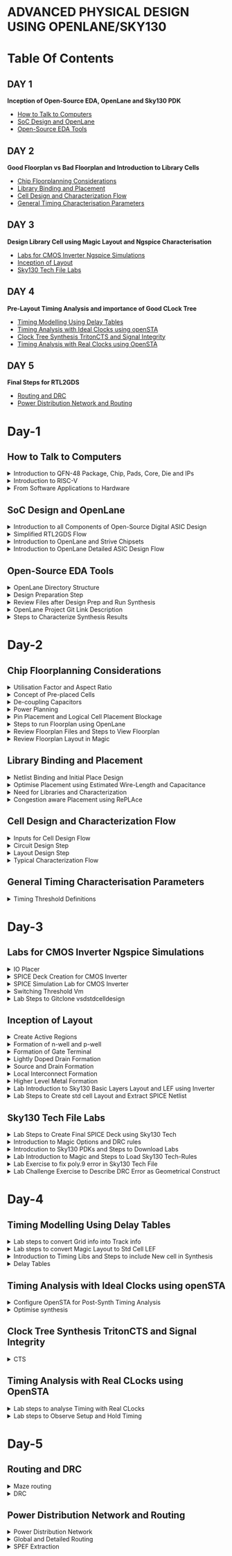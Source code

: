 # ADVANCED PHYSICAL DESIGN USING OPENLANE/SKY130
# Table Of Contents
## DAY 1
**Inception of Open-Source EDA, OpenLane and Sky130 PDK**
+ [How to Talk to Computers](#how-to-talk-to-computers)
+ [SoC Design and OpenLane](#soc-design-and-openlane)
+ [Open-Source EDA Tools](#open-source-eda-tools)
  
## DAY 2
**Good Floorplan vs Bad Floorplan and Introduction to Library Cells**
+ [Chip Floorplanning Considerations](#chip-floorplanning-considerations)
+ [Library Binding and Placement](#library-binding-and-placement)
+ [Cell Design and Characterization Flow](#cell-design-and-characterization-flow)
+ [General Timing Characterisation Parameters](#general-timing-characterisation-parameters)

## DAY 3
**Design Library Cell using Magic Layout and Ngspice Characterisation**
+ [Labs for CMOS Inverter Ngspice Simulations](#labs-for-cmos-inverter-ngspice-simulations)
+ [Inception of Layout](#inception-of-layout)
+ [Sky130 Tech File Labs](#sky130-tech-file-labs)
  
## DAY 4
**Pre-Layout Timing Analysis and importance of Good CLock Tree**
+ [Timing Modelling Using Delay Tables](timing-modelling-using-delay-tables)
+ [Timing Analysis with Ideal Clocks using openSTA](#timing-analysis-with-ideal-clocks-using-opensta)
+ [Clock Tree Synthesis TritonCTS and Signal Integrity](#clock-tree-synthesis-tritoncts-and-signal-integrity)
+ [Timing Analysis with Real Clocks using OpenSTA](#timing-analysis-with-real-clocks-using-opensta)

## DAY 5
**Final Steps for RTL2GDS**
+ [Routing and DRC](#routing-and-drc)
+ [Power Distribution Network and Routing](#power-distribution-network-and-routing)

# Day-1
## How to Talk to Computers
<details>
<summary> Introduction to QFN-48 Package, Chip, Pads, Core, Die and IPs </summary>  

**Arduino Board**
+ An Arduino board is a microcontroller-based development platform that allows you to create and prototype a wide range of electronics projects.
<p align='center'>
<img src="https://github.com/Veda1809/pes_pd/assets/142098395/178aa000-799a-4bc4-b167-b83ab09d605b">
</p>
<p align="center">
  Fig 1. Typical Design of Arduino Board
</p>

**QFN-48 Package**
+ QFN-48 stands for **Quad Flat No-Leads 48**, which is a type of surface-mount integrated circuit (IC) package.
+ QFN packages are commonly used in electronics to house integrated circuits, microcontrollers, and other semiconductor devices.
+ The **48** in QFN-48 refers to the number of pins or leads on the package.
<p align="center">
<img src="https://github.com/Veda1809/pes_pd/assets/142098395/808275b3-21b6-4f41-b141-5e4e18d887ae">
</p>
<p align="center">
  Fig 2. QFN-48 Package
</p>

**Chip**
+ In electronics and technology, a **chip** typically refers to a semiconductor device, which is a small piece of silicon that contains integrated circuits.
+ These chips can be microprocessors, memory chips, sensors, or other electronic components. For example, a microprocessor chip is the **brain** of a computer.

<p align="center">
<img src="https://github.com/Veda1809/pes_pd/assets/142098395/46d6c5f8-1d9d-4f62-82f6-5f641f0c785f">
</p>
<p align="center">
  Fig 3. Chip
</p>

**Pads**
+ They refer to the areas on the chip's surface where electrical connections can be made.
+ These pads are typically metalized areas with a specific pattern that allows for the attachment of wires, leads, or other components to create electrical connections.
+ Pads serve as the interface between the internal circuitry of the chip and the external world, such as a printed circuit board (PCB) or other devices.

**Die**
+ It refers to a small, usually rectangular, piece of a semiconductor wafer that contains a single integrated circuit (IC) or microchip.
+ During the manufacturing process, multiple ICs are fabricated on a single semiconductor wafer, and each individual IC is referred to as a "die."
+ After manufacturing, these dies are typically cut from the wafer and then packaged into separate integrated circuits for use in electronic devices.

**Core**
+ It refers to a processing unit within the chip that can independently execute instructions and perform computations.
+ These cores are often referred to as **CPU cores**.
+  A chip may contain one or multiple CPU cores, each capable of running its own set of instructions and performing tasks concurrently.
+  The presence of multiple cores on a single chip is known as **multi-core processing**.

<p align="center">
<img src="https://github.com/Veda1809/pes_pd/assets/142098395/dc7ada7c-a46d-4fb2-863e-17939ed96e84">
</p>
<p align="center">
  Fig 4. Sample RISC-V SoC
</p>

**IPs**
+ It stands for **Intellectual Property** or **IP blocks**.
+ These are pre-designed and pre-verified functional blocks or components that are often licensed or acquired from third-party companies and integrated into a chip's design.
+ IPs help semiconductor companies save time and resources by incorporating well-tested and specialized functionality into their chips, rather than designing everything from scratch.

**Foundry**
+ It refers to a specialized manufacturing facility that produces semiconductor devices, integrated circuits (ICs), and other microelectronic components on behalf of other companies.
+ These facilities are also commonly known as semiconductor fabrication plants or fabs.

**Macros**
+ They refer to pre-designed and pre-verified blocks of logic or functional circuits that are often used for specific tasks within a chip's design.
+ Macros are similar to Intellectual Property (IP) blocks but are typically larger and more complex.
+ They are used to provide standardized, reusable, and well-optimized functionality within a chip.

</details>

<details>
<summary> Introduction to RISC-V </summary> 

**ISA (Instruction Set Architecture)**
+ ISA defines the interface between a computer's hardware and its software, specifically how the processor and its components interact with the software instructions that drive the execution of tasks.

**RISC-V (Reduced Instruction Set Computing - Five)**
+ It is an open-source Instruction Set Architecture (ISA) that has gained significant attention and adoption in the world of computer architecture and semiconductor design.
+ RISC architectures simplify the instruction set by focusing on a smaller set of instructions, each of which can be executed in a single clock cycle. This approach usually leads to faster execution of individual instructions. 

<p align="center">
<img src="https://github.com/Veda1809/pes_pd/assets/142098395/f68c01f0-15f9-4d41-877f-6d54b7e9a11f">
</p>
<p align="center">
  Fig 5. Design Flow
</p>
</details>

<details>
<summary> From Software Applications to Hardware </summary>  

1. **Apps:** Application software, often referred to simply as **applications** or **apps**, is a type of computer software that is designed to perform specific tasks or functions for end-users.
2. **System software:** System software refers to a category of computer software that acts as an intermediary between the hardware components of a computer system and the user-facing application software. It provides essential services, manages hardware resources, and enables the execution of application programs. System software plays a critical role in maintaining the overall functionality, security, and performance of a computer system.'
3. **Operating System:** The operating system is a fundamental piece of software that manages hardware resources and provides various services for both users and application programs. It controls tasks such as memory management, process scheduling, file system management, and user interface interaction. Examples of operating systems include Microsoft Windows, macOS, Linux, and Android.
4. **Compiler:** A compiler is a type of software tool that translates high-level programming code written by developers into assembly-level language.
5. **Assembler:** An assembler is a software tool that translates assembly language code into machine code or binary code that can be directly executed by a computer's processor.
6. **RTL:** RTL serves as an abstraction level in the design process that represents the behavior of a digital circuit in terms of registers and the operations that transfer data between them.
7. **Hardware:** Hardware refers to the physical components of a computer system or any electronic device. It encompasses all the tangible parts that make up a computing or electronic device and enable it to perform various tasks.

</details>

## SoC Design and OpenLane
<details>
<summary> Introduction to all Components of Open-Source Digital ASIC Design </summary>  

**PDK**
+ It stands for **Process Design Kit**.
+  It is a collection of files, models, documentation, and tools that are provided by semiconductor foundries to assist integrated circuit (IC) designers in creating and verifying their designs for a specific semiconductor manufacturing process.
+  PDKs are essential for the design and development of semiconductor chips because they provide the necessary information and resources for designers to create circuits that are compatible with the foundry's fabrication process.

**EDA Tools**
+ EDA (Electronic Design Automation) tools are a set of software applications and tools used by electronics engineers and integrated circuit (IC) designers to design, simulate, verify, and analyze electronic circuits and systems.
+ These tools are essential for designing complex electronic devices, ranging from simple integrated circuits to advanced microprocessors and systems-on-chip (SoCs).
<p align="center">
<img src="https://github.com/Veda1809/pes_pd/assets/142098395/9a7ffdda-2329-4d2b-bf88-c5c7cc26bdab">
</p>

**130nm**
+ It refers to a semiconductor manufacturing process technology node, which represents the minimum feature size or transistor gate length in that technology.
+ In semiconductor manufacturing, the feature size is a critical metric because it determines the size and performance characteristics of the transistors and other components that make up integrated circuits (ICs).

</details>

<details>
<summary> Simplified RTL2GDS Flow </summary>

**RTL to GDSII**
<p align="center">
<img src="https://github.com/Veda1809/pes_pd/assets/142098395/bc677045-ae97-494d-912e-e9f897d1c48d">
</p>
<p align="center">
  Fig 1. Simplified RTL to GDS FLow
</p>

+ **Synthesis**
  -  It refers to the process of converting a high-level hardware description into a gate-level representation that can be implemented on a specific hardware technology or semiconductor manufacturing process.
 
+ **Floor and Power Planning**
  - **Chip floor planning** is the process of partitioning the chip die between different system building blocks and place the I/O pads.
  - **Macro floor planning**, also known as block-level floor planning, is a specific aspect of chip floor planning that focuses on the arrangement and organization of large functional blocks or macros within an integrated circuit (IC) design. 
  - **Power planning** also known as power distribution network (PDN) design, focuses on the distribution and management of power and ground connections within the chip. It ensures that all components receive stable power supplies and that power is efficiently distributed throughout the chip.
 
+ **Placment**
  - It refers to the process of determining the physical locations of individual components, such as logic gates, flip-flops, memory cells, and other elements, on the semiconductor die or chip.
  - **Global placement** involves determining approximate positions or locations for major functional blocks, macros, and components on the semiconductor die or chip.
  - **Detailed placement** also known as fine-grained placement, is a critical step in the physical design of integrated circuits (ICs) that follows global placement.
During the detailed placement phase, the positions of individual components, such as logic gates, flip-flops, and memory cells, are determined with high precision within the semiconductor die or chip.

+ **Clock Tree Synthesis**
  - It involves the generation and optimization of a hierarchical tree-like network of clock distribution that ensures synchronized clock signals are delivered efficiently to all flip-flops and other clocked elements within the chip.
  - The primary objectives of clock tree synthesis are to minimize clock skew, reduce clock routing congestion, and meet strict timing requirements.

+ **Routing**
  - It is responsible for establishing the electrical connections (wires or metal traces) that allow signals to flow between different parts of the chip.
  - **Global routing**, also known as channel routing, is the first phase of routing. It determines the general paths for wires that connect different components or blocks on the chip. Global routers aim to minimize the total wirelength while adhering to design rules and constraints.
  - Once the general paths are defined in global routing, detailed routing comes next.
  - **Detailed routing** focuses on individual nets (connections) and determines the specific paths and wires that connect the pins of components or gates. It also resolves any conflicts or overlaps between wires.

+ **Sign-Off**
  - It signifies the point at which a specific design step or aspect has been completed, reviewed, and verified to meet certain criteria or standards.
  - **Physical Verification** sign-off phase covers a range of physical design verification checks, including DRC, LVS, and other manufacturing-oriented checks. It ensures that the design is ready for manufacturing and fabrication.
  - **Timing verification** sign-off specifically focuses on verifying that the chip meets the required timing constraints, such as setup and hold times, clock-to-q delays, and maximum clock frequency. This involves detailed timing analysis and simulation to ensure that the design operates correctly at the specified clock frequencies.
</details>

<details>
<summary> Introduction to OpenLane and Strive Chipsets </summary>

+ **OpenLane**
  - OpenLANE is an opensource tool or flow used for opensource tape-outs.
  - The OpenLANE flow comprises a variety of tools such as Yosys, ABC, OpenSTA, Fault, OpenROAD app, Netgen and Magic which are used to harden chips and macros, i.e. generate final GDSII from the design RTL. The primary goal of OpenLANE is to produce clean GDSII with no human intervention.
  -  OpenLANE has been tuned to function for the Google-Skywater130 Opensource Process Design Kit.

+ **Strive Chipsets**
<p align="center">
<img src="https://github.com/Veda1809/pes_pd/assets/142098395/bad52211-4fc0-4b78-a4a1-3a2771f883fd">
</p>
<p align="center">
  Fig 2. Strive SoC Family
</p>

</details>

<details>
<summary> Introduction to OpenLane Detailed ASIC Design Flow </summary>


<p align="center">
<img src="https://github.com/Veda1809/pes_pd/assets/142098395/e1f77b82-98df-43e2-b304-cfe6ec7276b1">
</p>

<p align="center">
  Fig 3. OpenLane ASIC Flow
</p>

+ **OpenLane Regression Testing**
 - Regression testing in the context of OpenLane refers to the process of running a set of predefined test cases or scripts on the OpenLane design automation framework to ensure that recent changes or updates to the framework have not introduced new bugs or regressions.

+ **Design for Test(DFT)**
  - Scan Insertion
  - Automatic Test Pattern Generation(ATPG)
  - Test Patterns Compaction
  - Fault Coverage
  - Fault Simulation
  
+ **Physical Implementation** (automated PnR(Place and Route)) (OpenRoad)
  - Floor/Power Planning
  - End Decoupling Capacitors and Tap cells insertion
  - Placement : Global and Detailed
  - Post placmnet optimisation
  - Clock Tree synthesis
  - Routing : Global and Detailed

 + **Logic Equivalence Check** (yosys)
   - Everytime the netlist is modified, verification must be performed.
   - LEC is used to formally confirm that the function did not change after modifying the netlist.
  
+ **Dealing with antenna rules violations**
  - When a metal wire segment is fabricated, it can act as an antenna.
  - Reactive ion etching causes charge to accumulate on the wire.
  - Transistor gates can be damaged during fabrication.
  - Two solutions:
    + Bridging attaches a higher layer intermediary.
    + Add antenna diode cell to leak away charges.
  - We took a preventive approach:
    + Add a fake antenna diode next to every cell input after placement.
    + Run the antenna check(**Magic**) on the routed layout
    + If the checker reports a violation on the cell input pin, replace the fake diode cell by a real one.
   
+ **Static Timing Analysis**
  - Static Timing Analysis (STA) is a critical step in the design and verification of integrated circuits (ICs) and other digital systems.
  - It is used to ensure that a digital design meets its required timing constraints and operates correctly within a given clock frequency.
  - STA is performed during the physical design phase of chip development and is crucial for assessing and optimizing the performance and reliability of digital systems.
 
+ **Physical Verification**
  - **LVS (Layout vs Schematic)** is a process that ensures that the physical layout of a chip or circuit matches its intended logical or schematic representation.
  - **DRC (Design Rules Checking)** is a process that ensures that the layout of a chip or circuit adheres to the specific design rules and constraints defined by the semiconductor manufacturing process. 
  - **Magic** is used for design rules checking and SPICE extraction from Layout.
  - **Magic** and **Netgen** are used for LVS

</details>

## Open-Source EDA Tools
<details>
<summary> OpenLane Directory Structure </summary>

+ PDK used in this workshop is Skywater 130nm PDK and OpenLane is built around this PDK.
+ **skywater-pdk** contains all the PDK related files.
+ **open_pdks** contains all the scripts and files that convert these foundry level PDKS to be compatible with the open-source EDA tools
+ **sky130A** is made compatible with our open-source environment.
+ **libs.ref** seems specific to technology.
+ **libs.tech** seems specific to the tool.


+ **sky130_fd_sc_hd** has all the technology files.
</details>

<details>
<summary> Design Preparation Step </summary>

+ To invoke OpenLane

![Screenshot from 2023-09-18 14-48-34](https://github.com/Syedhasan7/pes_pd/assets/109273742/e3f73814-d992-4206-8a81-6e7a6830bc7c)

</p>
<p align="center">
  Fig 4.
</p>

+ Under **Designs** folder, we are going to use **picorv32a**.
+ **src** files contains verilog and sdc file.
![Screenshot from 2023-09-18 14-53-34](https://github.com/Syedhasan7/pes_pd/assets/109273742/631a838f-11db-4907-b7fe-1b38f0796e62)

</p>
<p align="center">
  Fig 5.
</p>

+ `less config.tcl`

![Screenshot from 2023-09-18 14-57-24](https://github.com/Syedhasan7/pes_pd/assets/109273742/0e7b375b-a69f-4bb6-b532-65decaf0d6d0)

</p>
<p align="center">
Fig 6.
</p>

+ We are going to prepare the design.
+ `prep -design picorv32a`.
![Screenshot from 2023-09-18 14-59-07](https://github.com/Syedhasan7/pes_pd/assets/109273742/8b16d56a-8fba-4857-a058-03339989681c)

<p align="center">
  Fig 7.
</p>
</details>

<details>
<summary> Review Files after Design Prep and Run Synthesis </summary>

![Screenshot from 2023-09-18 15-03-42](https://github.com/Syedhasan7/pes_pd/assets/109273742/752e8f33-36a8-4c4c-a11f-7f372209b2ca)

</p>
<p align="center">
  Fig 9.
</p>

![Screenshot from 2023-09-18 15-03-42](https://github.com/Syedhasan7/pes_pd/assets/109273742/752e8f33-36a8-4c4c-a11f-7f372209b2ca)
<p align="center">
  Fig 10.
</p>

+ `%run_synthesis`

<p align="center">
<img src="https://github.com/Veda1809/pes_pd/assets/142098395/bfc098c1-de00-437f-b20d-ed56aa070ab0">
</p>
<p align="center">
  Fig 11.
</p>

</details>

<details>
<summary> OpenLane Project Git Link Description </summary>  

+ To know more about openlane

https://github.com/efabless/openlane2

</details>

<details>
<summary> Steps to Characterize Synthesis Results </summary>

+ To calculate the clock ratio, we need
  - the number of D Flipflops = 1613
  - the number of cells = 14876
+ The clock ratio is dff/cells = 0.108
<p align="center">
<img src="https://github.com/Veda1809/pes_pd/assets/142098395/89a23d9c-5d2e-4239-a82a-8c2247807daf">
</p>
<p align="center">
  Fig 12.
</p>

+ To view the synthesised netlist

`less picorv32a.synthesis.v`

![Screenshot from 2023-09-18 15-15-03](https://github.com/Syedhasan7/pes_pd/assets/109273742/1a19b298-6356-4278-b68a-d6fb15f384be)

</p>
<p align="center">
  Fig 13.
</p>

+ To view the actual statistical synthesis report

`less 1-yosys_4.stat.rpt`
![Screenshot from 2023-09-18 15-15-49](https://github.com/Syedhasan7/pes_pd/assets/109273742/0ace2dcd-88df-4960-ae96-155eea8f5ba1)

</p>
<p align="center">
  Fig 14.
</p>

</details>

# Day-2
## Chip Floorplanning Considerations
<details>
<summary> Utilisation Factor and Aspect Ratio </summary>

+ Begin with a netlist.
+ Convert the symbols into physical dimensions.
+ Calculate the area occupied by the netlist on a silicon wafer.
+ Place all the logical cells inside the core.
+ If all the logical cells occupy the complete area of the area, then the utilisation is 100%.
+ We can calculate the utilisation factor and the aspect ratio by the formulae given below:

<p align="center">
<img src="https://github.com/Veda1809/pes_pd/assets/142098395/b212b54a-4c93-411a-98a7-65145a1c9664">
</p>
<p align="center">
  Fig 1. Formulae
</p>

</details>

<details>
<summary> Concept of Pre-placed Cells </summary>

+ Consider a combinational logic which is converted into netlist
<p align="center">
<img src="https://github.com/Veda1809/pes_pd/assets/142098395/9f25f762-ba2e-48a7-9476-357cb0c23608">
</p>
<p align="center">
  Fig 2.
</p>

+ Cut the circuit into two parts and separate them out.
<p align="center">
<img src="https://github.com/Veda1809/pes_pd/assets/142098395/c58781f6-f971-4d8d-8a2e-e94c182bcace">
</p>
<p align="center">
  Fig 3.
</p>

+ Extend the IO pins
<p align="center">
<img src="https://github.com/Veda1809/pes_pd/assets/142098395/b5f27330-8e48-4493-b233-ac813a2b8f1d">
</p>
<p align="center">
  Fig 4.
</p>

+ Black box the boxes
<p align="center">
<img src="https://github.com/Veda1809/pes_pd/assets/142098395/3a08d57d-fcc4-481b-a8a0-facd5550c7f9">
</p>
<p align="center">
  Fig 5.
</p>

+ Separate the black boxes as two different IPs or modules
<p align="center">
<img src="https://github.com/Veda1809/pes_pd/assets/142098395/e219041d-3e27-44aa-9b9e-f8f1cdd240d0">
</p>
<p align="center">
  Fig 6.
</p>

+ The arrangement of these IPs in the chip is referred as **Floorplanning**.
+ These IPs/blocks have user-defined locations and hence are placed in the cell before automated placement-and-routing and are called as **pre-placed-cells**.
+ Automated placement and routing tools place the remaining logical cells in the design onto the chip.
</details>

<details>
<summary> De-coupling Capacitors </summary>  

+ Define locations for pre-placed cells.
+ Surround the cells with de-coupling capacitors.
+ Decoupling capacitors, also known as bypass capacitors or noise-reduction capacitors, are electronic components used in electronic circuits to stabilize and improve the performance of integrated circuits (ICs) and other semiconductor devices.
+ They are a vital part of circuit design, especially in digital and mixed-signal electronics.
+ When a circuit is powered, especially in digital circuits where there are rapid transitions between logic states, the current demand can change rapidly. Decoupling capacitors are placed close to the power pins of ICs, such as microcontrollers or processors, to counteract these rapid changes.

<p align="center">
<img src="https://github.com/Veda1809/pes_pd/assets/142098395/c7666b5f-c129-47e9-abf9-46943e84ed87">
</p>
<p align="center">
  Fig 7.
</p>

</details>

<details>
<summary> Power Planning </summary>  
+ Power planning refers to the process of strategically managing and distributing electrical power within a circuit or system to ensure reliable and efficient operation.
+ Effective power planning is essential in modern electronics to meet performance, power consumption, and thermal constraints. 

<p align="center">
<img src="https://github.com/Veda1809/pes_pd/assets/142098395/7b5f719d-0bdc-4e84-8cba-29fcd98c38e8">
</p>
<p align="center">
  Fig 8.
</p>

</details>

<details>
<summary> Pin Placement and Logical Cell Placement Blockage </summary>

**Pin Placment**
+ Pin placement, also known as I/O (Input/Output) placement, is a crucial step in the physical design of an integrated circuit (IC).
+ It involves determining the locations and positions of input and output pins on the chip's package or die.
+ Proper pin placement is essential to ensure that the IC can interface with the external world effectively, meet performance requirements, and adhere to manufacturability constraints.

<p align="center">
<img src="https://github.com/Veda1809/pes_pd/assets/142098395/63f632d1-32ea-413a-9ac8-80c8d2a7c21c">
</p>
<p align="center">
  Fig 9. Circuit Example
</p>

<p align="center">
<img src="https://github.com/Veda1809/pes_pd/assets/142098395/182554b9-ece9-45a4-990b-a7c85b15b6cc">
</p>
<p align="center">
  Fig 10. Pin placement for the Circuit
</p>

**Logical Cell Placement Blockage**
+ Logical cell placement blockage, often referred to as blockage constraints or blockage regions, is a concept used in the physical design of integrated circuits (ICs).
+ Blockage constraints are used to restrict or reserve specific areas of the chip's layout for various purposes, such as accommodating specialized circuitry, ensuring signal integrity, or meeting manufacturing requirements.

<p align="center">
<img src="https://github.com/Veda1809/pes_pd/assets/142098395/ca1b51b5-4ca0-4887-bf05-c1e93a17dae8">
</p>
<p align="center">
  Fig 11. Logical Cell Placement Blockage for the Circuit
</p>

</details>

<details>
<summary> Steps to run Floorplan using OpenLane </summary>

+ `less floorplan.tcl`
<p align="center">
<img src="https://github.com/Veda1809/pes_pd/assets/142098395/b8284f21-1b7f-42a1-af60-947c151e00e1">
</p>
<p align="center">
  Fig 12.
</p>

+ `less config.tcl`
<p align="center">
<img src="https://github.com/Veda1809/pes_pd/assets/142098395/32719c8f-09cd-4d8d-91d5-c253df3e5f25">
</p>
<p align="center">
  Fig 13.
</p>

+ `%run_floorplan`
<p align="center">
<img src="https://github.com/Veda1809/pes_pd/assets/142098395/12bd1305-7c72-4865-b09b-c022edcd9086">
</p>
<p align="center">
  Fig 14.
</p>

</details>

<details>
<summary> Review Floorplan Files and Steps to View Floorplan </summary>


<p align="center">
<img src="https://github.com/Veda1809/pes_pd/assets/142098395/94d09044-636d-46b3-92d6-564e10db0932">
</p>
<p align="center">
  Fig 16.
</p>


<p align="center">
<img src="https://github.com/Veda1809/pes_pd/assets/142098395/80565e1e-ebaa-4c3a-a9ab-6d11441889b2">
</p>
<p align="center">
  Fig 18.
</p>

</details>

<details>
<summary> Review Floorplan Layout in Magic </summary>
  
 `magic -T /home/vsduser/Desktop/work/tools/openlane_working_dir/pdks/sky130A/libs.tech/magic/sky130A.tech lef read ../../tmp/merged.lef def read picorv32a.floorplan.def &`

<p align="center">
<img src="https://github.com/Veda1809/pes_pd/assets/142098395/737f865e-5030-4a49-bddc-937703780559">
</p>
<p align="center">
  Fig 19.
</p>

+ When viewed the horizontal metal layer
<p align="center">
<img src="https://github.com/Veda1809/pes_pd/assets/142098395/1200b783-3c8c-42fc-936b-5d6943f64554">
</p>
<p align="center">
  Fig 20.
</p>

+ When viewed the vertical metal layer
<p align="center">
<img src="https://github.com/Veda1809/pes_pd/assets/142098395/070d2138-318e-4369-be63-43678bb30aa7">
</p>
<p align="center">
  Fig 21.
</p>

</details>

## Library Binding and Placement
<details>
<summary> Netlist Binding and Initial Place Design </summary>

**Netlist Binding**
+ Netlist binding is a crucial step in the process of transforming a high-level design description into a representation that can be physically implemented on a chip or printed circuit board (PCB).
+ This step involves associating the logical components and connections described in the netlist with physical components, such as gates, flip-flops, and interconnections, that will be used in the actual implementation.

<p align="center">
<img src="https://github.com/Veda1809/pes_pd/assets/142098395/838893d2-10be-4d4c-85e7-68f1c31711f5">
</p>
<p align="center">
  Fig 1.
</p>

</details>

<details>
<summary> Optimise Placement using Estimated Wire-Length and Capacitance </summary>

+ We need to estimate the wire length and capacitance, and based on that insert repeaters.

<p align="center">
<img src="https://github.com/Veda1809/pes_pd/assets/142098395/bc74fddd-900d-42f6-97bc-6fa025be075d">
</p>
<p align="center">
  Fig 2.
</p>

</details>

<details>
<summary> Need for Libraries and Characterization </summary>

**Library Characterisation**
+ Library characterization is the process of creating a comprehensive and accurate characterization model for a library of standard cells.
+ These standard cells serve as the fundamental building blocks for designing digital circuits.
+ The goal of library characterization is to provide designers with essential information about how these cells behave under various operating conditions, allowing for accurate timing analysis and optimization.

</details>

<details>
<summary> Congestion aware Placement using RePLAce </summary>

+ `%run_placement`
<p align="center">
<img src="https://github.com/Veda1809/pes_pd/assets/142098395/2e08eae4-9fd0-4dbc-b58d-47b42776bd0f">
</p>
<p align="center">
  Fig 3.
</p>

+`magic -T /home/vsduser/Desktop/work/tools/openlane_working_dir/pdks/sky130A/libs.tech/magic/sky130A.tech lef read ../../tmp/merged.lef def read picorv32a.placement.def &`

![Screenshot from 2023-09-18 15-44-24](https://github.com/Syedhasan7/pes_pd/assets/109273742/1e646eb9-fd15-4104-b26a-1ada8f68d45e)

</p>
<p align="center">
Fig 4.
</p>

</details>

## Cell Design and Characterization Flow
<details>
<summary> Inputs for Cell Design Flow </summary> 

**Cell Design Flow**
<p align="center">
<img src="https://github.com/Veda1809/pes_pd/assets/142098395/09ca2b78-3092-40e3-9dd6-ec8d7a562328">
</p>
<p align="center">
  Fig 1.
</p>

**Inputs:**
+ PDKs (Process Design Kits):
- PDKs are essential resources provided by semiconductor foundries.
- They contain information about the fabrication process, including the available semiconductor technology, transistor models, and design rules.
- PDKs enable IC designers to create layouts and perform simulations that are compatible with the specific manufacturing process of the foundry.

+ DRC (Design Rule Checking) and LVS (Layout vs. Schematic) Rules:
- DRC rules are a set of guidelines that ensure that the physical layout of a chip adheres to the foundry's manufacturing process requirements.
- LVS rules ensure that the electrical characteristics of the layout match the intended schematic design.
- Both DRC and LVS checks are crucial for identifying and rectifying design errors and ensuring manufacturability and functionality.

+ SPICE Models:
- SPICE (Simulation Program with Integrated Circuit Emphasis) models are mathematical representations of electronic components (transistors, resistors, capacitors, etc.).
- They describe how these components behave electrically under different conditions.
- SPICE models are used for circuit simulation to analyze the performance of an IC design and predict its behavior.

+ Library:
- A library in IC design contains a collection of pre-designed, standardized components (e.g., logic gates, flip-flops, analog blocks) that can be used to build more complex circuits.
- Libraries save time and effort by providing readily available building blocks for designing ICs.
- Libraries often include SPICE models for each component, allowing for accurate simulation.

+ User-Defined Specifications:
- User-defined specifications are custom requirements and constraints set by the IC designer for a specific design project.
- These specifications can include performance goals (e.g., speed, power consumption), design constraints (e.g., area, power budget), and unique functionality requirements.
- User-defined specifications guide the entire IC design process, influencing choices made in terms of circuit design, layout, and simulation.

</details>

<details>
<summary> Circuit Design Step </summary>

+ Circuit design involves creating the logical and functional representation of digital or analog circuits using hardware description languages (HDLs) like Verilog or VHDL.
+ This step defines the behavior of the circuit without specifying its physical layout.
+ Key tasks include defining circuit functionality, specifying input and output behaviors, selecting components like logic gates or transistors, and optimizing for desired performance metrics.

</details>

<details>
<summary> Layout Design Step </summary>

+ Layout design is the process of creating the physical arrangement of components, such as transistors, interconnections, and metal layers, on the silicon substrate to implement the circuit designed in the previous step.
+ Layout designers adhere to design rules and guidelines specific to the semiconductor process technology to ensure manufacturability.
+ Key tasks include transistor placement, routing of metal layers, ensuring signal integrity, and minimizing area while meeting performance requirements.

</details>

<details>
<summary> Typical Characterization Flow </summary>

+ Characterization involves the comprehensive evaluation and modeling of the circuit's behavior under various conditions, ensuring that it meets design specifications and performance goals.
+ This step generates timing models, power models, and other characterization data to describe how the circuit performs under different operating conditions (e.g., voltage, temperature, process variations).
+ Characterization data is crucial for accurate static timing analysis, power estimation, and integration of the circuit into larger designs.

</details>

## General Timing Characterisation Parameters
<details>
<summary> Timing Threshold Definitions </summary>

<p align="center">
<img src="https://github.com/Veda1809/pes_pd/assets/142098395/c631dd94-cd9c-46b2-8253-1cff40ee3185">
</p>
<p align="center">
  Fig 1.
</p>

<p align="center">
<img src="https://github.com/Veda1809/pes_pd/assets/142098395/89374011-b466-4be8-965d-e225475942df">
</p>
<p align="center">
  Fig 2.
</p>

**Slew Low Rise Threshold (slew_low_rise_thr):**
+ This parameter defines the minimum input signal slope (rate of change) required to trigger a rising transition in the output signal.
+ It helps characterize how fast an input signal must rise to initiate a change in the output signal from low to high.

**Slew High Rise Threshold (slew_high_rise_thr):**
+ Similar to the slew_low_rise_thr, this parameter defines the minimum input signal slope required to trigger a rising transition in the output signal, but for signals that are already at a high logic level.

**Slew Low Fall Threshold (slew_low_fall_thr):**
+ This parameter defines the minimum input signal slope required to trigger a falling transition in the output signal.
+ It specifies how fast an input signal must fall to initiate a change in the output signal from high to low.

**Slew High Fall Threshold (slew_high_fall_thr):**
+ Like the slew_low_fall_thr, this parameter defines the minimum input signal slope required to trigger a falling transition in the output signal, but for signals that are already at a high logic level.

**Input Rise Threshold (in_rise_thr):**
+ This parameter represents the threshold voltage level at which an input signal is considered to be transitioning from low to high.
+ It is essential for accurate timing analysis and helps determine when inputs trigger changes in the circuit.

**Input Fall Threshold (in_fall_thr):**
+ Similar to in_rise_thr, this parameter represents the threshold voltage level at which an input signal is considered to be transitioning from high to low.

**Output Rise Threshold (out_rise_thr):**
+ This parameter defines the threshold voltage level at which an output signal is considered to be transitioning from low to high.
+ It is used to specify the timing behavior of the circuit's outputs.

**Output Fall Threshold (out_fall_thr):**
+ Similar to out_rise_thr, this parameter defines the threshold voltage level at which an output signal is considered to be transitioning from high to low.

</details>

# Day-3
## Labs for CMOS Inverter Ngspice Simulations
<details>
<summary> IO Placer </summary>

+ In order to change the distance between the IO pins:

  ` % set ::env(FP_IO_MODE) 2`
  `% run_floorplan`

<p align="center">
<img src="https://github.com/Veda1809/pes_pd/assets/142098395/c21d74a4-f86f-4740-b1de-5c86ddf13c98">
</p>
<p align="center">
  Fig 1.
</p>

+ We can see that they are no more equidistant.

</details>

<details>
<summary> SPICE Deck Creation for CMOS Inverter </summary> 

**SPICE Deck**
+ Component connectivity
+ Component values
+ Identify nodes
+ Name nodes

<p align="center">
<img src="https://github.com/Veda1809/pes_pd/assets/142098395/9294f420-89a7-4967-b9b0-b68cd3866d30">
</p>
<p align="center">
  Fig 2.
</p>

CMOS_INVERTER.cir
```
*** MODEL DESCRIPTIONS ***
*** NETLIST DESCRIPTION ***
M1 out in vdd vdd pmos W=0.375u L=0.25u
M2 out in 0 0 nmos W=0.375u L=0.25u

cload out 0 10f

Vdd vdd 0 2.5
Vin in 0 2.5
*** SIMULATION Commands ***

.op
.dc Vin 0 2.5 0.05
*** include tsmc_025um_model.mod ***
.LIB "tsmc_025um_models.mod" CMOS_MODELS
.end
```

</details>

<details>
<summary> SPICE Simulation Lab for CMOS Inverter </summary>

+ Simulation steps
 - `cd <folder where the .cir file is present>`
 - `source CMOS_INVERTER.cir`
 - `run`
 - `setplot`
 - `dc1`
 - `display`
 - `plot out vs in`

<p align="center">
<img src="https://github.com/Veda1809/pes_pd/assets/142098395/5f91154a-3240-462f-a203-2611a4cb7567">
</p>
<p align="center">
Fig 3.
</p>

+ The output should be symmetric ie., the threshold voltage should be at vdd/2.
+ If it isnt, try to increase the PMOS width and run the simulation again.

</details>

<details>
<summary> Switching Threshold Vm </summary>

+ CMOS as a circuit itself is a very **Robust** device.
+ **Switching threshold** defines the robustness of CMOS.
+ **Vm** is the point where Vin=Vout.

</details>

<details>
<summary> Lab Steps to Gitclone vsdstdcelldesign </summary>

+ `git clone https://github.com/nickson-jose/vsdstdcelldesign.git`
+ ` cp sky130A.tech /home/vsduser/Desktop/work/tools/openlane_working_dir/openlane/vsdstdcelldesign`
</p>

</details>

## Inception of Layout
<details>
<summary> Create Active Regions </summary>

+ Fabrication of CMOS is a 16 Mask process.

**Selecting the Substrate**
+ We go for a p-type substrate with
  - resistivity around : 5-50 ohm
  - doping level : 10^15 cm^-3
  - orientation : 100

**Creating Active region for transistors**

+ Grow a layer of SiO2(~40nm) on Psub.
+ Deposit a layer of ~80nm Si3N4 on SiO2.
+ Deposit 1um layer of photoresist(used to define regions).
+ Photolithography.
+ Etch out Si3N4 and SiO2 using a suitable solvent.
+ Place the obtained structure in oxidation furnace due to which field oxide is grown.This process is called LOCOS ( Local oxidation of silicon).
+ Etch out Si3N4 using hot phosphoric acid.

</details>

<details>
<summary> Formation of n-well and p-well </summary>

+ Deposit a layer of photoresist.
+ Apply mask to cover NMOS.
+ Expose to UV light, wash away the area which is exposed and remove mask.
+ Deposit Boron using ion implementation at an energy of 200keV.
+ Repeat the same steps for other half using phosphorous at an energy of 400keV.
+ Wells have been created but the depth is low, hence subject it to high temperature furnace which increases the well depth.

</details>

<details>
<summary> Formation of Gate Terminal </summary>
  
+ Deposit a layer of photoresist.
+ Apply mask to cover NMOS.
+ Expose to UV light, wash away the area which is exposed and remove mask.
+ Deposit Boron using ion implementation at an energy of 200keV cause we need boron at the surface.
+ Repeat the same steps for other half using arsenic.
+ Original oxide etched/stripped using hydroflouric solution.
+ Then re-grown again to give high quality oxide (~10nm thin).
+ Deposit ~0.4um polysilicon layer.
+ Dope N-type (phosphorous/ arsenic) ion implants for low gate resistance.
+ Deposit a layer of photoresist and repeat the same steps till removing the mask.

</details>

<details>
<summary> Lightly Doped Drain Formation </summary>

+ The doping profile near n-well is P+, P-, N.
+ Near p-well is N+, N-, P.
+ 2 reasons to do this:
  - hot electron effect
  - short cahnnel effect
+ On the surface of SiO2, near N-well, deposit a layer of photoresist, and mask it.
+ Expose to UV light, wash away the area which is exposed and remove mask.
+ Apply phosphorous to form N- implant on p-well.
+ Similarly do it on the other half, but apply boron to form P- implant on n-well.
+ LDD needs to be protected, hence deposit 0.1um thick SiO2 on full structure and etch out using plasma anisotropic etching.
+ This results in the formation of side-wall spacers.

</details>

<details>
<summary> Source and Drain Formation </summary>

+ On the surface of SiO2, near N-well, deposit a layer of photoresist, and mask it.
+ Expose to UV light, wash away the area which is exposed and remove mask.
+ Deposit arsenic at 75KeV that forms an N+ implant on Pwell.
+ Similarly do it on the other half, but apply boron to form P+ implant on n-well.
+ Subject it to high temperature furnace that results in required thickness of N+,P+,N-,P- implants.

</details>

<details>
<summary> Local Interconnect Formation </summary>

+ Etch thin SiO2 oxide in HF solution.
+ Deposit Titanium of wafer surface using sputtering.
+ Wafer heated at 650-700 degree celsius in N2 ambient for 60 sec.
+ Results in low resistant TiSi2.
+ At the other places, TiN is formed which is used only for local communication.
+ TiN is etched off using RCA cleaning.

</details>

<details>
<summary> Higher Level Metal Formation </summary>

+ Deposit 1um of SiO2 with phosphorous or boron (known as phosphoborosilicate glass) on wafer surface.
+ Use CMP (chemical mechanical polishing) technique for planarizing wafer surface.
+ TiN and blanket Tungsten layers are deposited and subjected to CMP.
+ An aluminum (Al) layer is added and subjected to photolithography and CMP.
+ Deposit a layer of Si3N4 that acts as dielectric to protect the chip.

<p align="center">
<img src="https://github.com/Veda1809/pes_pd/assets/142098395/b826eb8f-fadb-4e90-9b87-1c06efb3a209">
</p>

</details>

<detailS>
<summary> Lab Introduction to Sky130 Basic Layers Layout and LEF using Inverter </summary>

+ `magic -T sky130A.tech sky130_inv.mag &`

![Screenshot from 2023-09-18 20-52-07](https://github.com/Syedhasan7/pes_pd/assets/109273742/4e5aeab4-c2f5-44d5-af71-a55a0aa22b5b)

</p>
<p align="center">
Fig 7.
</p>

+ Click on the component and type `what` in the tkcon window.

![Screenshot from 2023-09-18 21-03-02](https://github.com/Syedhasan7/pes_pd/assets/109273742/951ac545-f8ee-4626-8da3-e430eb5b63e5)

</p>
<p align="center">
Fig 8.
</p>

</detailS>

<details>
<summary> Lab Steps to Create std cell Layout and Extract SPICE Netlist </summary>

+ DRC errors in magic will be highlighted with white dotted lines.
<p align="center">
<img src="https://github.com/Veda1809/pes_pd/assets/142098395/ce4e3ed8-4a63-460c-b3d9-0c015a9e15ad">
</p>
<p align="center">
  Fig 9.
</p>

+ To identify DRC errors select `DRC find next error`.
+ It will be displayed on the tkcon window.

<p align="center">
<img src="https://github.com/Veda1809/pes_pd/assets/142098395/def561f5-1cfb-44b1-89ba-c3a5f1b1e049">
</p>
<p align="center">
  Fig 10.
</p>

+ Extracting to SPICE Command
  - `extract all`
  - `ext2spice cthresh 0 rthresh 0`
  - `ext2spice`
+ cthresh and rthresh are used to extract all parasatic capacitances.

<p align="center">
<img src="https://github.com/Veda1809/pes_pd/assets/142098395/92bc0ea1-01e6-467e-998a-f423c1d7c9e2">
</p>
<p align="center">
  Fig 11.
</p>

+ We can see that the spice file is created in the folder.

![Screenshot from 2023-09-18 21-09-43](https://github.com/Syedhasan7/pes_pd/assets/109273742/516c8c23-79ce-4c87-8e73-2dc5be4e9778)

</p>
<p align="center">
  Fig 12.
</p>

+ Spice File

![Screenshot from 2023-09-18 21-10-39](https://github.com/Syedhasan7/pes_pd/assets/109273742/526f0958-7495-4eec-9d62-6705e2d06bb8)

</p>
<p align="center">
Fig 13.
</p>

</details>

## Sky130 Tech File Labs
<details>
<summary> Lab Steps to Create Final SPICE Deck using Sky130 Tech </summary>

+ Grid size.
<p align="center">
<img src="https://github.com/Veda1809/pes_pd/assets/142098395/1574f104-b68d-4148-a2b3-f4a9e194f841">
</p>
<p align="center">
  Fig 1.
</p>

+ We modified the spice file.
<p align="center">
<img src="https://github.com/Veda1809/pes_pd/assets/142098395/55a36046-9f13-441d-83a2-5cd4502285fd">
</p>
<p align="center">
  Fig 2.
</p>

 - `ngspice sky130_inv.spice`
 - `plot y vs time a`
![image](https://github.com/Syedhasan7/pes_pd/assets/109273742/55dcec94-0a3e-495f-b625-d80b2b40ad71)

</p>
<p align="center">
  Fig 3.
</p>

</details>

<details>
<summary> Introduction to Magic Options and DRC rules </summary>
+ For reference : http://opencircuitdesign.com/magic/

**Magic**
+ Magic is a venerable VLSI layout tool, written in the 1980's at Berkeley by John Ousterhout, now famous primarily for writing the scripting interpreter language Tcl. 
+ Due largely in part to its liberal Berkeley open-source license, magic has remained popular with universities and small companies.
+ The open-source license has allowed VLSI engineers with a bent toward programming to implement clever ideas and help magic stay abreast of fabrication technology.
+ However, it is the well thought-out core algorithms which lend to magic the greatest part of its popularity.
+ Magic is widely cited as being the easiest tool to use for circuit layout, even for people who ultimately rely on commercial tools for their product design flow.

**DRC rules**
+ DRC (Design Rule Check) rules are a set of guidelines and constraints used in the field of semiconductor and integrated circuit (IC) design to ensure that the physical layout of a chip or circuit adheres to the manufacturing process's design rules.
+ These rules are essential for maintaining manufacturability and ensuring that the final ICs can be fabricated without defects.
+ The design rules used by Magic's design rule checker come entirely from the technology file.

</details>

<details>
<summary> Introdcution to Sky130 PDKs and Steps to Download Labs </summary>

**Sky130 PDK**
+ SKY130 is a mature 180nm-130nm hybrid technology developed by Cypress Semiconductor that has been used for many production parts.
+ SKY130 is now available as a foundry technology through SkyWater Technology Foundry.

+ `wget http://opencircuitdesign.com/open_pdks/archive/drc_tests.tgz`


</details>

<details>
<summary> Lab Introduction to Magic and Steps to Load Sky130 Tech-Rules </summary>

+ To open Magic
  - `magic -d XR`
 
+ Go to files then open `met3.mag` file.

![image](https://github.com/Syedhasan7/pes_pd/assets/109273742/dde90eac-8260-48ca-a777-e3c0c06b233c)

</p>
<p align="center">
  Fig 5.
</p>

+ To check which DRC rule is being violated select area.
+ Type `drc why` in tkcon.

<p align="center">
<img src="https://github.com/Veda1809/pes_pd/assets/142098395/16e610af-73a8-4cf3-b1b6-455c849112e5">
</p>
<p align="center">
  Fig 6.
</p>

+ To add contact cuts add met3 contact by selecting area and clicking on m3contact using middle mouse button.
+  Type  `cif see VIA2` in tkcon prompt.

<p align="center">
<img src="https://github.com/Veda1809/pes_pd/assets/142098395/4a369374-92c5-4a00-89da-047b90f5bd20">
</p>
<p align="center">
  Fig 7.
</p>

</details>

<details>
<summary> Lab Exercise to fix poly.9 error in Sky130 Tech File </summary>

+ Type `load poly` in the tkon prompt.

<p align="center">
<img src="https://github.com/Veda1809/pes_pd/assets/142098395/f6c21ff0-586b-43c6-8954-94508d515a51">
</p>
<p align="center">
  Fig 8.
</p>

<p align="center">
<img src="https://github.com/Veda1809/pes_pd/assets/142098395/e3859ad5-40f7-4765-9bdf-39ed5f6f85ed">
</p>
<p align="center">
  Fig 9.
</p>

+ The error is:
<p align="center">
<img src="https://github.com/Veda1809/pes_pd/assets/142098395/1ac4feda-5b98-4611-8b0b-7b249f8d08c0">
</p>
<p align="center">
  Fig 10.
</p>

+ To fix the error open the sky130A.tech file using a editor and search for poly.9 and make the changes.
<p align="center">
<img src="https://github.com/Veda1809/pes_pd/assets/142098395/c86320cb-1129-41ea-b21b-91ce478ee05d">
</p>
<p align="center">
  Fig 11.
</p>

<p align="center">
<img src="https://github.com/Veda1809/pes_pd/assets/142098395/67deac9d-52b4-4e23-99e4-3c4e3a3ec537">
</p>
<p align="center">
  Fig 12.
</p>

+ Now load the sky130A.tech file `tech load sky130A.tech`.
+ Type the command `drc check`.
+ We can see that the error is fixed.

<p align="center">
<img src="https://github.com/Veda1809/pes_pd/assets/142098395/fdf5f776-c85e-4f04-badf-c8bf8c376d40">
</p>
<p align="center">
  Fig 13.
</p>

</details>

<details>
<summary> Lab Challenge Exercise to Describe DRC Error as Geometrical Construct </summary>

+ Open the nwell.mag file in magic.
+ Select the nwell.6
+ Type the following commands in tkon prompt:
  - `cif ostyle drc`
  - `cif see dnwell_shrink`
  - `cif see dnwell_missing`

<p align="center">
<img src="https://github.com/Veda1809/pes_pd/assets/142098395/e66c758d-9371-405a-a6a7-e924413640a0">
</p>
<p align="center">
Fig 14.
</p>

+ To find missing or incorrect rules and fix them.

<p align="center">
<img src="https://github.com/Veda1809/pes_pd/assets/142098395/0bb66ad5-861e-4ce9-9200-be32a9d125f7">
</p>
<p align="center">
Fig 15.
</p>

+ Error is :

<p align="center">
<img src="https://github.com/Veda1809/pes_pd/assets/142098395/883e9e6d-a007-4ee1-acf6-9df7162f0dbf">
</p>
<p align="center">
Fig 16.
</p>

+ To fix the error open the sky130A.tech file using a editor.

<p align="center">
<img src="https://github.com/Veda1809/pes_pd/assets/142098395/8ea313aa-0453-497e-99cf-7c9b49dc4a46">
</p>
<p align="center">
Fig 17.
</p>

<p align="center">
<img src="https://github.com/Veda1809/pes_pd/assets/142098395/a2e0f91a-a789-4da3-88dd-8bbf085f91e5">
</p>
<p align="center">
fig 18.
</p>

+ Now load the sky130A.tech file `tech load sky130A.tech`.
+ Type the command `drc check` for both normal and drc fast.

<p align="center">
<img src="https://github.com/Veda1809/pes_pd/assets/142098395/bb763045-b750-4af2-9162-f4732b28e285">
</p>
<p align="center">
Fig 19.
</p>

<p align="center">
<img src="https://github.com/Veda1809/pes_pd/assets/142098395/786b28f7-5453-4425-8a9b-85874172e6ec">
</p>
<p align="center">
Fig 20.
</p>

</details>


# Day-4
## Timing Modelling Using Delay Tables
<details>
<summary> Lab steps to convert Grid info into Track info </summary>

+ ` ~/Desktop/work/tools/openlane_working_dir/pdks/sky130A/libs.tech/openlane/sky130fd_sc_hd/tracks.info`
+ `less tracks.info`

<p align="center">
<img src="https://github.com/Veda1809/pes_pd/assets/142098395/2fad8e6b-76f5-4ff0-a18b-cb168f171c96">
</p>
<p align="center">
Fig 1.
</p>

+ The 'tracks.info' file is used during the routing stage.
+ Routes are the metal traces.
+ Since the PNR is an automated flow, we need to specify where all we want the routes to go.

+ Now we converge the grid definition in the layout to track definition.

![Screenshot from 2023-09-18 22-11-09](https://github.com/Syedhasan7/pes_pd/assets/109273742/90bc7585-88e4-4177-9670-18e549c636e8)

</p>
<p align="center">
Fig 2.
</p>

+ The next requirement is that the width of the cell should be the odd multiple of xpitch which is '0.46' as seen in the 'tracks.info' file.
+ As we can see it encloses two full boxes and two halves of one box, totally making three boxes as indicated by the white line.

</details>

<details>
<summary> Lab steps to convert Magic Layout to Std Cell LEF </summary>

+ In the tkcon window, type `save sky130_vsdinv.mag`.
+ This is to make our own .mag file.
+ `lef write` to make .lef file
<p align="center">
<img src="https://github.com/Veda1809/pes_pd/assets/142098395/0fb6ea6c-785f-4feb-b0a3-ce95f104fe15">
</p>
<p align="center">
Fig 4.
</p>

+ `less sky130_vsdinv.lef`.
<p align="center">
<img src="https://github.com/Veda1809/pes_pd/assets/142098395/d1007a1f-98b6-4b44-9342-769160d43026">
</p>
<p align="center">
Fig 5.
</p>

</details>

<details>
<summary> Introduction to Timing Libs and Steps to include New cell in Synthesis </summary>

+ We copy the lef file and the libraries.

<p align="center">
<img src="https://github.com/Veda1809/pes_pd/assets/142098395/9ac3764a-543a-4e72-b755-149b1764eb68">
</p>
<p align="center">
Fig 7.
</p>

+ Next we modify the 'config.tcl' file in the picorv32a folder.

+ Open the OpenLANE interactive window and retrieve the 0.9 package.
 - `prep -design picorv32a -tag 14-09_10-42 -overwrite`
 - `set lefs [glob $::env(DESIGN_DIR)/src/*.lef]`
 - `add_lefs -src $lefs `
 - `run_synthesis`
<p align="center">
<img src="https://github.com/Veda1809/pes_pd/assets/142098395/87221315-74de-4b7d-8e95-db5a621b598d">
</p>
<p align="center">
Fig 9.
</p>

<p align="center">
<img src="https://github.com/Veda1809/pes_pd/assets/142098395/2e0fa894-ed3a-474e-b8fa-e6e23e0bc905">
</p>
<p align="center">
Fig 10.
</p>


<p align="center">
<img src="https://github.com/Veda1809/pes_pd/assets/142098395/f59efbaa-cf5b-430e-aafd-b8839411b5a3">
</p>
<p align="center">
Fig 11.
</p>

+ VLSI engineers will obtain system specifications in the architecture design phase. These specifications will determine a required frequency of operation. To analyze a circuit's timing performance designers will use static timing analysis tools (STA). When referring to pre clock tree synthesis STA analysis we are mainly concerned with setup timing in regards to a launch clock. STA will report problems such as worst negative slack (WNS) and total negative slack (TNS). These refer to the worst path delay and total path delay in regards to our setup timing restraint. Fixing slack violations can be debugged through performing STA analysis with OpenSTA, which is integrated in the OpenLANE tool. To describe these constraints to tools such as In order to ensure correct operation of these tools two steps must be taken:

+ Design configuration files (.conf) - Tool configuration files for the specified design
+ Design Synopsys design constraint (.sdc) files - Industry standard constraints file

</details>

<details>
<summary> Delay Tables </summary>

**Introduction**
+ Delay tables, often referred to as delay models or delay tables in the context of digital integrated circuit design, are data structures that provide information about the propagation delay of digital logic gates or cells under various conditions.
+ These tables are a fundamental component of static timing analysis (STA) and are used to predict the signal arrival times and meet timing constraints in digital designs.

**Purpose of Delay Tables:**
+ Delay tables are used to estimate the time it takes for a signal to propagate through a digital logic gate or cell.
+ This information is crucial for ensuring that signals meet their setup and hold time requirements and for calculating the overall timing behavior of a digital circuit.

**Types of Delay Tables:**
+ There are two main types of delay tables:
   - Library Delay Tables: These tables are part of a standard cell library and provide information about the delays of individual logic gates (AND, OR, XOR, flip-flops, 
    etc.) under various operating conditions (input transitions, voltage, temperature, etc.). Library delay tables are used to estimate the delays associated with 
    different gate types.
   - Interconnect Delay Tables: These tables describe the delay associated with routing signals between logic gates or cells on a chip. They account for wire resistance, 
   capacitance, and other physical properties that affect signal propagation.

**Data in Delay Tables:**
+ Delay tables typically include information such as:
   - Input conditions: Input transition times or slew rates.
   - Process corners: Variations in process technology, including worst-case and best-case scenarios.
   - Operating conditions: Voltage and temperature conditions.
   - Delay values: Delays for signal propagation through the gate or interconnect, often specified for different output loading conditions.

**Timing Analysis:**
+ Delay tables are used by STA tools to perform timing analysis on digital designs.
+ These tools use the delay tables to estimate the critical path delays, setup times, hold times, and other timing parameters.

**Corner Analysis:**
+ Corner analysis involves using delay tables for various process corners (e.g., slow, typical, fast) to account for manufacturing process variations.
+ This ensures that the design meets timing under a range of conditions.

**Clock Domain Crossing (CDC) Analysis:**
+ Delay tables are also used in CDC analysis to analyze signals that cross between different clock domains.
+ Understanding signal arrival times is crucial in preventing metastability issues.

**Optimization:**
+ Designers use delay tables to optimize their designs by selecting gates with appropriate delays to meet performance, power, and area goals.

**Iterative Process:**
+ During the design process, delay tables are used iteratively.
+ Designers may make adjustments to the design and rerun timing analysis to ensure that the design meets its timing constraints.

</details>

## Timing Analysis with Ideal Clocks using openSTA
<details>
<summary> Configure OpenSTA for Post-Synth Timing Analysis </summary>

+ We must create two files.
+ The first one must be in the openlane directory
+ This file is known as the 'pre_sta.conf' file.
<p align="center">
<img src="https://github.com/Veda1809/pes_pd/assets/142098395/ef4dc5de-b4d8-4daa-b24b-cccc92892422">
</p>
<p align="center">
  Fig 1.
</p>

+ The second is the my_base.sdc file.
+ This should be in the 'src/sky130' directory under the picorv32a directory.
<p align="center">
<img src="https://github.com/Veda1809/pes_pd/assets/142098395/8f3d851d-0ca4-4b23-b832-74947d2d2a0f">
</p>
<p align="center">
  Fig 2.
</p>

<p align="center">
<img src="https://github.com/Veda1809/pes_pd/assets/142098395/f1752a7e-99cf-4d19-9db6-ecbf25a71e1b">
</p>
<p align="center">
  Fig 3.
</p>

+ To run the timing analysis we type
+ `sta pre_sta.conf`

<p align="center">
<img src="https://github.com/Veda1809/pes_pd/assets/142098395/fd40565b-ac21-4a70-a5aa-e2119c578e85">
</p>
<p align="center">
  Fig 4.
</p>

+ There is a slack violation.
</details>

<details>
<summary> Optimise synthesis </summary>

+ Setting MAX_FANOUT value to 4 reduces the slack violation.
+ `set ::env(SYNTH_MAX_FANOUT) 4`
+ Then `run_synthesis`

<p align="center">
<img src="https://github.com/Veda1809/pes_pd/assets/142098395/d5aa0045-2fd8-4feb-80b0-7a5131e65e74">
</p>
<p align="center">
  Fig 5.
</p>

+ Since we have synthesised the core using our vsdinv cell too and as it got successfully synthesized, it should be visible in layout after `run_placement` stage which is followed after `run_floorplan` stage.

![Screenshot from 2023-09-19 00-18-34](https://github.com/Syedhasan7/pes_pd/assets/109273742/bc3993cf-de0f-44a5-8bbc-f8972ae27329)

<p align="center">
  Fig 6.
</p>

</details>

## Clock Tree Synthesis TritonCTS and Signal Integrity

<details>
<summary> CTS </summary>

+ To run CTS we need to type the command.
+ `run_cts`
+ New .v is created.

</p>

</details>  

## Timing Analysis with Real CLocks using OpenSTA

<details>
<summary> Lab steps to analyse Timing with Real CLocks</summary>

+ `openroad`
+ `read_lef /openLANE_flow/designs/picorv32a/runs/14-09_10-42/tmp/merged.lef`
+ `read_def /openLANE_flow/designs/picorv32a/runs/14-09_10-42/results/cts/picorv32a.cts.def`
+ `write_db pico_cts.db`
+ `read_db pico_cts.db`
+ `read_verilog /openLANE_flow/designs/picorv32a/runs/14-09_10-42/results/synthesis/picorv32a.synthesis_cts.v`
+ `read_liberty -max $::env(LIB_SLOWEST)`
+ `read_liberty -max $::env(LIB_FASTEST)`
+ `read_sdc /openLANE_flow/designs/picorv32a/src/my_base.sdc`

<p align="center">
<img src="https://github.com/Veda1809/pes_pd/assets/142098395/b154f855-0fbe-4474-a00e-018eea31e970">
</p>
<p align="center">
  Fig 8.
</p>

+ `set_propagated_clock [all_clocks]`
+ `report_checks -path_delay min_max -format full_clock_expanded -digits 4`

<p align="center">
<img src="https://github.com/Veda1809/pes_pd/assets/142098395/f9d97652-2a66-4da1-a0ac-86ee5b1b0d85">
</p>
<p align="center">
  Fig 9.
</p>

<p align="center">
<img src="https://github.com/Veda1809/pes_pd/assets/142098395/f9c6f227-2605-4981-923b-5b67d4d1884e">
</p>
<p align="center">
  Fig 10.
</p>

+ We perform it again for a more accurate result.

<p align="center">
<img src="https://github.com/Veda1809/pes_pd/assets/142098395/0ef49445-3ca6-431f-ac45-e4e79ea4e362">
</p>
<p align="center">
  Fig 11.
</p>

<p align="center">
<img src="https://github.com/Veda1809/pes_pd/assets/142098395/57d4836d-4a2d-48cb-817b-3ef317043769">
</p>
<p align="center">
  Fig 12.
</p>

</details>

<details>
<summary> Lab steps to Observe Setup and Hold Timing </summary>

+ `report_clock_skew -hold`

<p align="center">
<img src="https://github.com/Veda1809/pes_pd/assets/142098395/ae0f7352-156a-48bb-92b9-729c3491ffba">
</p>
<p align="center">
  Fig 13.
</p>

+ `report_clock_skew -setup`

<p align="center">
<img src="https://github.com/Veda1809/pes_pd/assets/142098395/abd5c628-ad24-4f32-a426-1973943f1dfc">
</p>
<p align="center">
Fig 14.
</p>

</details>

# Day-5
## Routing and DRC
<details>
<summary> Maze routing </summary>

+ Maze routing is a method used in electronic design automation (EDA) and integrated circuit (IC) design to determine efficient paths for interconnecting various components, such as logic gates, on a chip's layout. The goal is to find a path through a maze-like grid of obstacles while optimizing for factors like wire length, signal delay, and area utilization.

+ Lee's algorithm, also known as Lee's breadth-first search (BFS) algorithm, is a graph traversal and pathfinding algorithm that is commonly used in maze routing, maze solving, and other grid-based problems. Named after its creator, C. Y. Lee, the algorithm is particularly useful for finding the shortest path between two points in a grid while exploring the grid layer by layer.

</details>

<details>
<summary> DRC </summary>
  
Lambda rules are process-specific design rules used in semiconductor manufacturing to ensure that integrated circuit (IC) layouts adhere to the capabilities and constraints of a particular semiconductor process. These rules are expressed in terms of lambda (λ), a normalized unit of measurement relative to the process technology. Lambda rules can vary between semiconductor foundries and process nodes, but they typically cover various aspects of IC design. Here's a list of common lambda rules and design considerations:

+ Minimum Feature Size: Specifies the minimum allowed width and spacing for features such as transistors, metal tracks, and vias, often expressed as multiples of λ.
+ Aspect Ratio: Defines the acceptable aspect ratio (width-to-height ratio) for rectangular structures, ensuring manufacturability.
+ Metal Layer Constraints: Specifies minimum metal track widths, metal-to-metal spacings, and via sizes on metal layers.
+ Poly Pitch: Defines the minimum pitch (spacing between features) for the poly-silicon (poly) layer, which affects the size of transistors and gates.
+ Active Area Constraints: Specifies minimum active area dimensions, ensuring that transistors meet process requirements.
+ Well and Substrate Taps: Covers the placement and size of well and substrate taps for connecting to power and ground planes.
+ Gate Length: Specifies the minimum gate length for transistors, affecting their performance characteristics.
+ Contact and Via Rules: Defines the minimum size and spacing of contacts and vias used to connect different layers in the IC.
+ Local Interconnects: Provides rules for local interconnects, which are used for routing within a cell or macro.
+ Minimum Metal to Active Spacing: Sets the minimum separation between metal tracks and active areas.
+ Minimum Metal to Contact Spacing: Specifies the minimum distance between metal tracks and contacts.
+ Edge Exclusion Zones: Defines exclusion zones near the chip's edge, where certain design elements are not allowed.
+ Density Rules: Enforces limits on the density of features in different regions of the chip to ensure proper manufacturing and avoid over-congestion.
+ Well Proximity Rules: Governs the proximity of different well types (e.g., n-well and p-well) to prevent undesirable interactions.
+ Metal Layer Ordering: Specifies the order in which metal layers should be used in the design hierarchy.
+ Metal Filling: Addresses requirements for metal fill patterns to ensure planarity and manufacturability.
+ Antenna Rules: Addresses the issue of charge buildup (antenna effect) during manufacturing, providing guidelines for mitigating this effect.
+ Variation-Aware Rules: Accounts for process variations, statistical timing, and other variations in critical design rules.
+ Electromigration Constraints: Specifies limits on current densities to prevent electromigration issues in metal tracks.
+ Supply Voltage Constraints: Sets design guidelines for supply voltage levels and power distribution.
  
</details>

## Power Distribution Network and Routing

<details>
<summary> Power Distribution Network </summary>

+ After generating our clock tree network and verifying post routing STA checks we are ready to generate the power distribution network `gen_pdn` in OpenLANE:

<p align="center">
<img src="https://github.com/Veda1809/pes_pd/assets/142098395/8e498aeb-8efe-42bc-a1c9-a85f14be957c">
</p>
<p align="center">
  Fig 1.
</p>

<p align="center">
<img src="https://github.com/Veda1809/pes_pd/assets/142098395/7dde0890-0e24-4b1d-ac2b-153324d32d5d">
</p>
<p align="center">
  fig 2.
</p>

+ The PDN feature within OpenLANE will create:
   - Power ring global to the entire core
   - Power halo local to any preplaced cells
   - Power straps to bring power into the center of the chip
   - Power rails for the standard cells
+ We see that there is a change in the DEF.

<p align="center">
<img src="https://github.com/Veda1809/pes_pd/assets/142098395/c39633c9-f35a-4333-b5ed-7db6e771bd70">
</p>
<p align="center">
  Fig 3.
</p>

</details>

<details>
<summary> Global and Detailed Routing </summary>

+ OpenLANE uses TritonRoute as the routing engine for physical implementations of designs. Routing consists of two stages:
   - Global Routing - Routing guides are generated for interconnects on our netlist defining what layers, and where on the chip each of the nets will be reputed.
   - Detailed Routing - Metal traces are iteratively laid across the routing guides to physically implement the routing guides.

+ To run routing in OpenLANE:
  `run_routing`

<p align="center">
<img src="https://github.com/Veda1809/pes_pd/assets/142098395/c7dac1db-4bd8-4cf4-973a-8d8890a8fc40">
</p>
<p align="center">
  Fig 4.
</p>

+ If DRC errors persist after routing the user has two options:
  - Re-run routing with higher QoR settings.
  - Manually fix DRC errors specific in tritonRoute.drc file.
  
</details>

<details>
<summary> SPEF Extraction </summary>

+ After routing has been completed interconnect parasitics can be extracted to perform sign-off post-route STA analysis. The parasitics are extracted into a SPEF file.
+ The SPEF extractor is not included within OpenLANE as of now.

</details>
